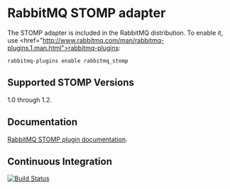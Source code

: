 # RabbitMQ STOMP adapter

The STOMP adapter is included in the RabbitMQ distribution.  To enable
it, use <href="http://www.rabbitmq.com/man/rabbitmq-plugins.1.man.html">rabbitmq-plugins</a>:

    rabbitmq-plugins enable rabbitmq_stomp

## Supported STOMP Versions

1.0 through 1.2.

## Documentation

[RabbitMQ STOMP plugin documentation](http://www.rabbitmq.com/stomp.html).

## Continuous Integration

[![Build Status](https://travis-ci.org/rabbitmq/rabbitmq-stomp.svg?branch=master)](https://travis-ci.org/rabbitmq/rabbitmq-stomp)
